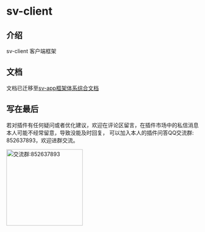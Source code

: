 # sv-client

## 介绍
sv-client 客户端框架

## 文档
文档已迁移至[sv-app框架体系综合文档](https://static-mp-74bfcbac-6ba6-4f39-8513-8831390ff75a.next.bspapp.com/docs/)

## 写在最后
若对插件有任何疑问或者优化建议，欢迎在评论区留言，在插件市场中的私信消息本人可能不经常留意，导致没能及时回复，
可以加入本人的插件问答QQ交流群: 852637893，欢迎进群交流。

<img width="200" src="https://mp-74bfcbac-6ba6-4f39-8513-8831390ff75a.cdn.bspapp.com/static/qqqun.jpg" alt="交流群:852637893"/>
